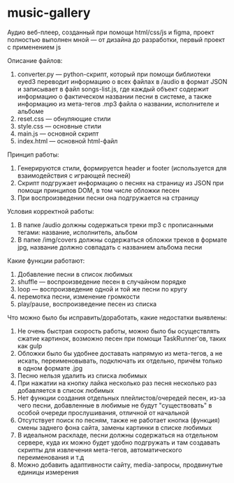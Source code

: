 # music-gallery
Аудио веб-плеер, созданный при помощи html/css/js и figma, проект полностью выполнен мной — от дизайна до разработки, первый проект с применением js

Описание файлов:
1. converter.py — python-скрипт, который при помощи библиотеки eyed3 переводит информацию о всех файлах в /audio в формат JSON и записывает в файл songs-list.js, где каждый объект содержит информацию о фактическом названии песни в системе, а также информацию из мета-тегов .mp3 файла о названии, исполнителе и альбоме
2. reset.css — обнуляющие стили
3. style.css — основные стили
4. main.js — основной скрипт
5. index.html — основной html-файл

Принцип работы:
1. Генерируются стили, формируется header и footer (используется для взаимодействия с играющей песней)
2. Скрипт подгружает информацию о песнях на страницу из JSON при помощи принципов DOM, в том числе обложки песен
3. При воспроизведении песни она подгружается на страницу

Условия корректной работы:
1. В папке /audio должны содержаться треки mp3 с прописанными тегами: название, исполнитель, альбом
2. В папке /img/covers должны содержаться обложки треков в формате jpg, название должно совпадать с названием альбома песни

Какие функции работают:
1. Добавление песни в список любимых
2. shuffle — воспроизведение песен в случайном порядке
3. loop — воспроизведение одной и той же песни по кругу
4. перемотка песни, изменение громкости
5. play/pause, воспроизведение песен из списка

Что можно было бы исправить/доработать, какие недостатки выявлены:
1. Не очень быстрая скорость работы, можно было бы осуществлять сжатие картинок, возможно песен при помощи TaskRunner'ов, таких как gulp
2. Обложки было бы удобнее доставать напрямую из мета-тегов, а не искать, переименовывать, подключать их отдельно, причём только в одном формате .jpg
3. Песню нельзя удалить из списка любимых
4. При нажатии на кнопку лайка несколько раз песня несколько раз добавляется в список любимых
5. Нет функции создания отдельных плейлистов/очередей песен, из-за чего песни, добавленные в любимые не будут "существовать" в особой очереди прослушивания, отличной от начальной
6. Отсутствует поиск по песням, также не работает кнопка (функция) смены заднего фона сайта, замены картинки в списке любимых
7. В идеальном раскладе, песни должны содержаться на отдельном сервере, куда их можно будет удобно подгружать и там создавать скрипты для извлечения мета-тегов, автоматического переименования и т.д
8. Можно добавить адаптивности сайту, media-запросы, продвинутые единицы измерения
